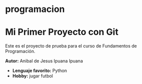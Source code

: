 # programacion 
# Mi Primer Proyecto con Git

Este es el proyecto de prueba para el curso de Fundamentos de Programación.

**Autor:** Anibal de Jesus Ipuana Ipuana 
- **Lenguaje favorito:** Python
- **Hobby:** jugar futbol 
